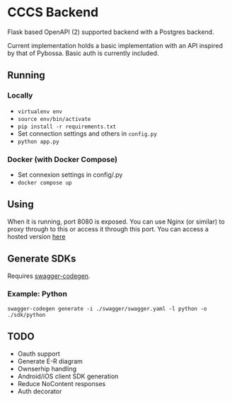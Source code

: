 # CCCS Backend

Flask based OpenAPI (2) supported backend with a Postgres backend.

Current implementation holds a basic implementation with an API inspired by that of Pybossa. Basic auth is currently included.

## Running

### Locally

* `virtualenv env`
* `source env/bin/activate`
* `pip install -r requirements.txt`
* Set connection settings and others in `config.py`
* `python app.py`

### Docker (with Docker Compose)

* Set connexion settings in config/<env>.py
* `docker compose up`

## Using

When it is running, port 8080 is exposed. You can use Nginx (or similar) to proxy through to this or access it through this port. You can access a hosted version [here](https://api.citizenscience.ch)

## Generate SDKs

Requires [swagger-codegen](https://swagger.io/swagger-codegen/).

### Example: Python

`swagger-codegen generate -i ./swagger/swagger.yaml -l python -o ./sdk/python`

## TODO

* Oauth support
* Generate E-R diagram
* Ownserhip handling
* Android/iOS client SDK generation
* Reduce NoContent responses
* Auth decorator
